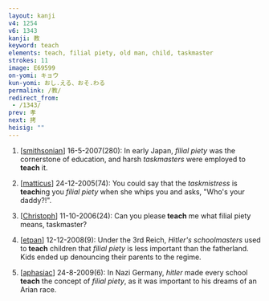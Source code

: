```yaml
---
layout: kanji
v4: 1254
v6: 1343
kanji: 教
keyword: teach
elements: teach, filial piety, old man, child, taskmaster
strokes: 11
image: E69599
on-yomi: キョウ
kun-yomi: おし.える、おそ.わる
permalink: /教/
redirect_from:
 - /1343/
prev: 孝
next: 拷
heisig: ""
---
```


1) [<a href="http://kanji.koohii.com/profile/smithsonian">smithsonian</a>] 16-5-2007(280): In early Japan, <em>filial piety</em> was the cornerstone of education, and harsh <em>taskmasters</em> were employed to<strong> teach</strong> it.

2) [<a href="http://kanji.koohii.com/profile/matticus">matticus</a>] 24-12-2005(74): You could say that the <em>taskmistress</em> is<strong> teach</strong>ing you <em>filial piety</em> when she whips you and asks, &quot;Who&#039;s your daddy?!&quot;.

3) [<a href="http://kanji.koohii.com/profile/Christoph">Christoph</a>] 11-10-2006(24): Can you please<strong> teach</strong> me what filial piety means, taskmaster?

4) [<a href="http://kanji.koohii.com/profile/etpan">etpan</a>] 12-12-2008(9): Under the 3rd Reich, <em>Hitler&#039;s schoolmasters</em> used to<strong> teach</strong> children that <em>filial piety</em> is less important than the fatherland. Kids ended up denouncing their parents to the regime.

5) [<a href="http://kanji.koohii.com/profile/aphasiac">aphasiac</a>] 24-8-2009(6): In Nazi Germany, <em>hitler</em> made every school<strong> teach</strong> the concept of <em>filial piety</em>, as it was important to his dreams of an Arian race.

